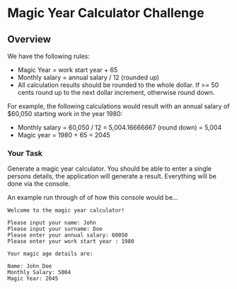 # Magic Year Calculator Challenge

## Overview

We have the following rules:  

* Magic Year = work start year + 65
* Monthly salary = annual salary / 12 (rounded up)
* All calculation results should be rounded to the whole dollar. If >= 50 cents round up to the next dollar increment, otherwise round down.   

For example, the following calculations would result with an annual salary of $60,050 starting work in the year 1980:

* Monthly salary = 60,050 / 12 = 5,004.16666667 (round down) = 5,004  
* Magic year = 1980 + 65 = 2045

### Your Task

Generate a magic year calculator. You should be able to enter a single persons details, the application will generate a result. Everything will be done via the console.

An example run through of of how this console would be...

~~~
Welcome to the magic year calculator!

Please input your name: John  
Please input your surname: Doe  
Please enter your annual salary: 60050
Please enter your work start year : 1980

Your magic age details are:

Name: John Doe  
Monthly Salary: 5004
Magic Year: 2045
~~~

